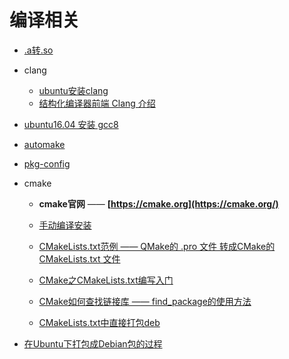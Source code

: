 # 编译相关

- [.a转.so](a2so.md)

- clang

  - [ubuntu安装clang](clang/install.md)
  - [结构化编译器前端 Clang 介绍](clang/introduce.md)

- [ubuntu16.04 安装 gcc8](gcc8.md)

- [automake](automake/readme.md)

- [pkg-config](pkg-config.md)

- cmake
  - **cmake官网** —— **[https://cmake.org](https://cmake.org/)**
  - [手动编译安装](cmake/install.md)

  - [CMakeLists.txt范例 —— QMake的 .pro 文件 转成CMake的 CMakeLists.txt 文件](cmake/qt.pro.2.cmake.md)
  - [CMake之CMakeLists.txt编写入门](cmake/grammer.md)

  - [CMake如何查找链接库 —— find_package的使用方法](cmake/find_package.md)
  - [CMakeLists.txt中直接打包deb](cmake/deb.md)

- [在Ubuntu下打包成Debian包的过程](ubuntu.deb.debian.make.md)

